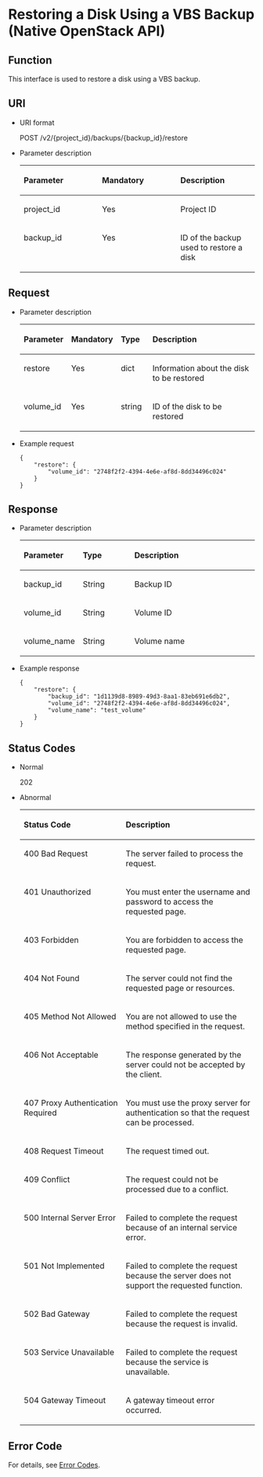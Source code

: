 # Restoring a Disk Using a VBS Backup \(Native OpenStack API\)<a name="EN-US_TOPIC_0067142129"></a>

## Function<a name="section11854613"></a>

This interface is used to restore a disk using a VBS backup.

## URI<a name="section39582655"></a>

-   URI format

    POST /v2/\{project\_id\}/backups/\{backup\_id\}/restore

-   Parameter description

    <a name="table53872188"></a>
    <table><thead align="left"><tr id="row40420929"><th class="cellrowborder" valign="top" width="33.33333333333333%" id="mcps1.1.4.1.1"><p id="p52869820"><a name="p52869820"></a><a name="p52869820"></a>Parameter</p>
    </th>
    <th class="cellrowborder" valign="top" width="33.33333333333333%" id="mcps1.1.4.1.2"><p id="p54597003"><a name="p54597003"></a><a name="p54597003"></a>Mandatory</p>
    </th>
    <th class="cellrowborder" valign="top" width="33.33333333333333%" id="mcps1.1.4.1.3"><p id="p60281111"><a name="p60281111"></a><a name="p60281111"></a>Description</p>
    </th>
    </tr>
    </thead>
    <tbody><tr id="row50931783"><td class="cellrowborder" valign="top" width="33.33333333333333%" headers="mcps1.1.4.1.1 "><p id="p31833731"><a name="p31833731"></a><a name="p31833731"></a>project_id</p>
    </td>
    <td class="cellrowborder" valign="top" width="33.33333333333333%" headers="mcps1.1.4.1.2 "><p id="p28395444"><a name="p28395444"></a><a name="p28395444"></a>Yes</p>
    </td>
    <td class="cellrowborder" valign="top" width="33.33333333333333%" headers="mcps1.1.4.1.3 "><p id="p64170449"><a name="p64170449"></a><a name="p64170449"></a>Project ID</p>
    </td>
    </tr>
    <tr id="row30749271"><td class="cellrowborder" valign="top" width="33.33333333333333%" headers="mcps1.1.4.1.1 "><p id="p7663035"><a name="p7663035"></a><a name="p7663035"></a>backup_id</p>
    </td>
    <td class="cellrowborder" valign="top" width="33.33333333333333%" headers="mcps1.1.4.1.2 "><p id="p16726062"><a name="p16726062"></a><a name="p16726062"></a>Yes</p>
    </td>
    <td class="cellrowborder" valign="top" width="33.33333333333333%" headers="mcps1.1.4.1.3 "><p id="p12633819"><a name="p12633819"></a><a name="p12633819"></a>ID of the backup used to restore a disk</p>
    </td>
    </tr>
    </tbody>
    </table>


## Request<a name="section20699582"></a>

-   Parameter description

    <a name="table1687812615267"></a>
    <table><thead align="left"><tr id="row2087872611268"><th class="cellrowborder" valign="top" width="15.15%" id="mcps1.1.5.1.1"><p id="p61804813"><a name="p61804813"></a><a name="p61804813"></a>Parameter</p>
    </th>
    <th class="cellrowborder" valign="top" width="13.13%" id="mcps1.1.5.1.2"><p id="p40133923"><a name="p40133923"></a><a name="p40133923"></a>Mandatory</p>
    </th>
    <th class="cellrowborder" valign="top" width="14.14%" id="mcps1.1.5.1.3"><p id="p14225104112"><a name="p14225104112"></a><a name="p14225104112"></a>Type</p>
    </th>
    <th class="cellrowborder" valign="top" width="57.58%" id="mcps1.1.5.1.4"><p id="p29622330"><a name="p29622330"></a><a name="p29622330"></a>Description</p>
    </th>
    </tr>
    </thead>
    <tbody><tr id="row570766171331"><td class="cellrowborder" valign="top" width="15.15%" headers="mcps1.1.5.1.1 "><p id="p46232095171331"><a name="p46232095171331"></a><a name="p46232095171331"></a>restore</p>
    </td>
    <td class="cellrowborder" valign="top" width="13.13%" headers="mcps1.1.5.1.2 "><p id="p53812216171331"><a name="p53812216171331"></a><a name="p53812216171331"></a>Yes</p>
    </td>
    <td class="cellrowborder" valign="top" width="14.14%" headers="mcps1.1.5.1.3 "><p id="p63822274171331"><a name="p63822274171331"></a><a name="p63822274171331"></a>dict</p>
    </td>
    <td class="cellrowborder" valign="top" width="57.58%" headers="mcps1.1.5.1.4 "><p id="p2221733171331"><a name="p2221733171331"></a><a name="p2221733171331"></a>Information about the disk to be restored</p>
    </td>
    </tr>
    <tr id="row1087972612265"><td class="cellrowborder" valign="top" width="15.15%" headers="mcps1.1.5.1.1 "><p id="p587932612615"><a name="p587932612615"></a><a name="p587932612615"></a>volume_id</p>
    </td>
    <td class="cellrowborder" valign="top" width="13.13%" headers="mcps1.1.5.1.2 "><p id="p28792262264"><a name="p28792262264"></a><a name="p28792262264"></a>Yes</p>
    </td>
    <td class="cellrowborder" valign="top" width="14.14%" headers="mcps1.1.5.1.3 "><p id="p17879326202615"><a name="p17879326202615"></a><a name="p17879326202615"></a>string</p>
    </td>
    <td class="cellrowborder" valign="top" width="57.58%" headers="mcps1.1.5.1.4 "><p id="p18791262269"><a name="p18791262269"></a><a name="p18791262269"></a>ID of the disk to be restored</p>
    </td>
    </tr>
    </tbody>
    </table>


-   Example request

    ```
    {
        "restore": {
            "volume_id": "2748f2f2-4394-4e6e-af8d-8dd34496c024"
        }
    }
    ```


## Response<a name="section52078514"></a>

-   Parameter description

    <a name="table46024180171524"></a>
    <table><thead align="left"><tr id="row56596790171524"><th class="cellrowborder" valign="top" width="23.53%" id="mcps1.1.4.1.1"><p id="p16959711142017"><a name="p16959711142017"></a><a name="p16959711142017"></a>Parameter</p>
    </th>
    <th class="cellrowborder" valign="top" width="22.35%" id="mcps1.1.4.1.2"><p id="p12959111102013"><a name="p12959111102013"></a><a name="p12959111102013"></a>Type</p>
    </th>
    <th class="cellrowborder" valign="top" width="54.120000000000005%" id="mcps1.1.4.1.3"><p id="p5959101112208"><a name="p5959101112208"></a><a name="p5959101112208"></a>Description</p>
    </th>
    </tr>
    </thead>
    <tbody><tr id="row25919714171524"><td class="cellrowborder" valign="top" width="23.53%" headers="mcps1.1.4.1.1 "><p id="p19122053171524"><a name="p19122053171524"></a><a name="p19122053171524"></a>backup_id</p>
    </td>
    <td class="cellrowborder" valign="top" width="22.35%" headers="mcps1.1.4.1.2 "><p id="p5382498171524"><a name="p5382498171524"></a><a name="p5382498171524"></a>String</p>
    </td>
    <td class="cellrowborder" valign="top" width="54.120000000000005%" headers="mcps1.1.4.1.3 "><p id="p15309284171524"><a name="p15309284171524"></a><a name="p15309284171524"></a>Backup ID</p>
    </td>
    </tr>
    <tr id="row3565834171524"><td class="cellrowborder" valign="top" width="23.53%" headers="mcps1.1.4.1.1 "><p id="p20397103171524"><a name="p20397103171524"></a><a name="p20397103171524"></a>volume_id</p>
    </td>
    <td class="cellrowborder" valign="top" width="22.35%" headers="mcps1.1.4.1.2 "><p id="p41552624171524"><a name="p41552624171524"></a><a name="p41552624171524"></a>String</p>
    </td>
    <td class="cellrowborder" valign="top" width="54.120000000000005%" headers="mcps1.1.4.1.3 "><p id="p30566249171524"><a name="p30566249171524"></a><a name="p30566249171524"></a>Volume ID</p>
    </td>
    </tr>
    <tr id="row6660791171524"><td class="cellrowborder" valign="top" width="23.53%" headers="mcps1.1.4.1.1 "><p id="p2653175171524"><a name="p2653175171524"></a><a name="p2653175171524"></a>volume_name</p>
    </td>
    <td class="cellrowborder" valign="top" width="22.35%" headers="mcps1.1.4.1.2 "><p id="p13580632171524"><a name="p13580632171524"></a><a name="p13580632171524"></a>String</p>
    </td>
    <td class="cellrowborder" valign="top" width="54.120000000000005%" headers="mcps1.1.4.1.3 "><p id="p49067419171524"><a name="p49067419171524"></a><a name="p49067419171524"></a>Volume name</p>
    </td>
    </tr>
    </tbody>
    </table>

-   Example response

    ```
    {
        "restore": {
            "backup_id": "1d1139d8-8989-49d3-8aa1-83eb691e6db2", 
            "volume_id": "2748f2f2-4394-4e6e-af8d-8dd34496c024",
            "volume_name": "test_volume"
        }
    }
    ```


## Status Codes<a name="section66053444"></a>

-   Normal

    202

-   Abnormal

    <a name="table17411442203238"></a>
    <table><thead align="left"><tr id="row20469972203238"><th class="cellrowborder" valign="top" width="43.419999999999995%" id="mcps1.1.3.1.1"><p id="p47455040203238"><a name="p47455040203238"></a><a name="p47455040203238"></a>Status Code</p>
    </th>
    <th class="cellrowborder" valign="top" width="56.58%" id="mcps1.1.3.1.2"><p id="p18653028203238"><a name="p18653028203238"></a><a name="p18653028203238"></a>Description</p>
    </th>
    </tr>
    </thead>
    <tbody><tr id="row34500329203238"><td class="cellrowborder" valign="top" width="43.419999999999995%" headers="mcps1.1.3.1.1 "><p id="p43063287203238"><a name="p43063287203238"></a><a name="p43063287203238"></a>400 Bad Request</p>
    </td>
    <td class="cellrowborder" valign="top" width="56.58%" headers="mcps1.1.3.1.2 "><p id="p65574197203238"><a name="p65574197203238"></a><a name="p65574197203238"></a>The server failed to process the request.</p>
    </td>
    </tr>
    <tr id="row53296861203238"><td class="cellrowborder" valign="top" width="43.419999999999995%" headers="mcps1.1.3.1.1 "><p id="p22078503203238"><a name="p22078503203238"></a><a name="p22078503203238"></a>401 Unauthorized</p>
    </td>
    <td class="cellrowborder" valign="top" width="56.58%" headers="mcps1.1.3.1.2 "><p id="p43528309203238"><a name="p43528309203238"></a><a name="p43528309203238"></a>You must enter the username and password to access the requested page.</p>
    </td>
    </tr>
    <tr id="row56210465203238"><td class="cellrowborder" valign="top" width="43.419999999999995%" headers="mcps1.1.3.1.1 "><p id="p56753841203238"><a name="p56753841203238"></a><a name="p56753841203238"></a>403 Forbidden</p>
    </td>
    <td class="cellrowborder" valign="top" width="56.58%" headers="mcps1.1.3.1.2 "><p id="p33658426203238"><a name="p33658426203238"></a><a name="p33658426203238"></a>You are forbidden to access the requested page.</p>
    </td>
    </tr>
    <tr id="row34490379203238"><td class="cellrowborder" valign="top" width="43.419999999999995%" headers="mcps1.1.3.1.1 "><p id="p42257275203238"><a name="p42257275203238"></a><a name="p42257275203238"></a>404 Not Found</p>
    </td>
    <td class="cellrowborder" valign="top" width="56.58%" headers="mcps1.1.3.1.2 "><p id="p287223203238"><a name="p287223203238"></a><a name="p287223203238"></a>The server could not find the requested page or resources.</p>
    </td>
    </tr>
    <tr id="row2585014203238"><td class="cellrowborder" valign="top" width="43.419999999999995%" headers="mcps1.1.3.1.1 "><p id="p8059568203238"><a name="p8059568203238"></a><a name="p8059568203238"></a>405 Method Not Allowed</p>
    </td>
    <td class="cellrowborder" valign="top" width="56.58%" headers="mcps1.1.3.1.2 "><p id="p48845291203238"><a name="p48845291203238"></a><a name="p48845291203238"></a>You are not allowed to use the method specified in the request.</p>
    </td>
    </tr>
    <tr id="row36954440203238"><td class="cellrowborder" valign="top" width="43.419999999999995%" headers="mcps1.1.3.1.1 "><p id="p40519687203238"><a name="p40519687203238"></a><a name="p40519687203238"></a>406 Not Acceptable</p>
    </td>
    <td class="cellrowborder" valign="top" width="56.58%" headers="mcps1.1.3.1.2 "><p id="p60869210203238"><a name="p60869210203238"></a><a name="p60869210203238"></a>The response generated by the server could not be accepted by the client.</p>
    </td>
    </tr>
    <tr id="row10951983203238"><td class="cellrowborder" valign="top" width="43.419999999999995%" headers="mcps1.1.3.1.1 "><p id="p14695420203238"><a name="p14695420203238"></a><a name="p14695420203238"></a>407 Proxy Authentication Required</p>
    </td>
    <td class="cellrowborder" valign="top" width="56.58%" headers="mcps1.1.3.1.2 "><p id="p49478353203238"><a name="p49478353203238"></a><a name="p49478353203238"></a>You must use the proxy server for authentication so that the request can be processed.</p>
    </td>
    </tr>
    <tr id="row42651999203238"><td class="cellrowborder" valign="top" width="43.419999999999995%" headers="mcps1.1.3.1.1 "><p id="p32259860203238"><a name="p32259860203238"></a><a name="p32259860203238"></a>408 Request Timeout</p>
    </td>
    <td class="cellrowborder" valign="top" width="56.58%" headers="mcps1.1.3.1.2 "><p id="p62911845203238"><a name="p62911845203238"></a><a name="p62911845203238"></a>The request timed out.</p>
    </td>
    </tr>
    <tr id="row29335700203238"><td class="cellrowborder" valign="top" width="43.419999999999995%" headers="mcps1.1.3.1.1 "><p id="p27381532203238"><a name="p27381532203238"></a><a name="p27381532203238"></a>409 Conflict</p>
    </td>
    <td class="cellrowborder" valign="top" width="56.58%" headers="mcps1.1.3.1.2 "><p id="p3311604203238"><a name="p3311604203238"></a><a name="p3311604203238"></a>The request could not be processed due to a conflict.</p>
    </td>
    </tr>
    <tr id="row29804437203238"><td class="cellrowborder" valign="top" width="43.419999999999995%" headers="mcps1.1.3.1.1 "><p id="p65349225203238"><a name="p65349225203238"></a><a name="p65349225203238"></a>500 Internal Server Error</p>
    </td>
    <td class="cellrowborder" valign="top" width="56.58%" headers="mcps1.1.3.1.2 "><p id="p58795873203238"><a name="p58795873203238"></a><a name="p58795873203238"></a>Failed to complete the request because of an internal service error.</p>
    </td>
    </tr>
    <tr id="row59400814203238"><td class="cellrowborder" valign="top" width="43.419999999999995%" headers="mcps1.1.3.1.1 "><p id="p46736664203238"><a name="p46736664203238"></a><a name="p46736664203238"></a>501 Not Implemented</p>
    </td>
    <td class="cellrowborder" valign="top" width="56.58%" headers="mcps1.1.3.1.2 "><p id="p27573467203238"><a name="p27573467203238"></a><a name="p27573467203238"></a>Failed to complete the request because the server does not support the requested function.</p>
    </td>
    </tr>
    <tr id="row46834613203238"><td class="cellrowborder" valign="top" width="43.419999999999995%" headers="mcps1.1.3.1.1 "><p id="p35507279203238"><a name="p35507279203238"></a><a name="p35507279203238"></a>502 Bad Gateway</p>
    </td>
    <td class="cellrowborder" valign="top" width="56.58%" headers="mcps1.1.3.1.2 "><p id="p57517333203238"><a name="p57517333203238"></a><a name="p57517333203238"></a>Failed to complete the request because the request is invalid.</p>
    </td>
    </tr>
    <tr id="row47893957203238"><td class="cellrowborder" valign="top" width="43.419999999999995%" headers="mcps1.1.3.1.1 "><p id="p54205305203238"><a name="p54205305203238"></a><a name="p54205305203238"></a>503 Service Unavailable</p>
    </td>
    <td class="cellrowborder" valign="top" width="56.58%" headers="mcps1.1.3.1.2 "><p id="p28553614203238"><a name="p28553614203238"></a><a name="p28553614203238"></a>Failed to complete the request because the service is unavailable.</p>
    </td>
    </tr>
    <tr id="row55655940203238"><td class="cellrowborder" valign="top" width="43.419999999999995%" headers="mcps1.1.3.1.1 "><p id="p11837325203238"><a name="p11837325203238"></a><a name="p11837325203238"></a>504 Gateway Timeout</p>
    </td>
    <td class="cellrowborder" valign="top" width="56.58%" headers="mcps1.1.3.1.2 "><p id="p19299274203238"><a name="p19299274203238"></a><a name="p19299274203238"></a>A gateway timeout error occurred.</p>
    </td>
    </tr>
    </tbody>
    </table>


## Error Code<a name="section1362310255432"></a>

For details, see  [Error Codes](error-codes.md).

